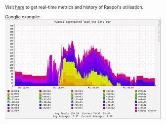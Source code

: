 Visit [here](http://raapoi.vuw.ac.nz/ganglia/) to get real-time metrics and history of Raapoi's utilisation.

Ganglia example:
<a href="http://raapoi.vuw.ac.nz/ganglia/"><img src="docs/img/Ganglia_static.png"> </a>

